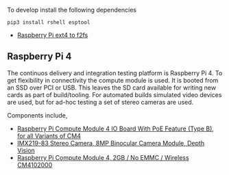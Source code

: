 To develop install the following dependencies

    pip3 install rshell esptool
    

- [Raspberry Pi ext4 to f2fs](http://whitehorseplanet.org/gate/topics/documentation/public/howto_ext4_to_f2fs_root_partition_raspi.html)


## Raspberry Pi 4

The continuos delivery and integration testing platform is Raspberry Pi 4. To get flexibility in connectivity the compute module is used.
It is booted from an SSD over PCI or USB. This leaves the SD card available for writing new cards as part of build/tooling.
For automated builds simulated video devices are used, but for ad-hoc testing a set of stereo cameras are used.

Components include,

* [Raspberry Pi Compute Module 4 IO Board With PoE Feature (Type B), for all Variants of CM4](https://www.waveshare.com/compute-module-4-poe-board-b.htm?___SID=U)
* [IMX219-83 Stereo Camera, 8MP Binocular Camera Module, Depth Vision](https://www.waveshare.com/imx219-83-stereo-camera.htm)
* [Raspberry Pi Compute Module 4, 2GB / No EMMC / Wireless CM4102000](https://www.waveshare.com/product/raspberry-pi/boards-kits/compute-module-4-cat/compute-module-4.htm?sku=18788)
